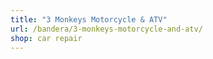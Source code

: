 ```yaml
---
title: "3 Monkeys Motorcycle & ATV"
url: /bandera/3-monkeys-motorcycle-and-atv/
shop: car repair
---
```

